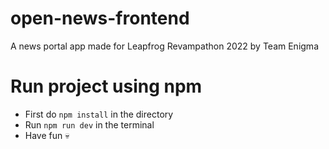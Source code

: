 # open-news-frontend
A news portal app made for Leapfrog Revampathon 2022 by Team Enigma


# Run project using npm
- First do `npm install` in the directory
- Run `npm run dev` in the terminal
- Have fun 💀
